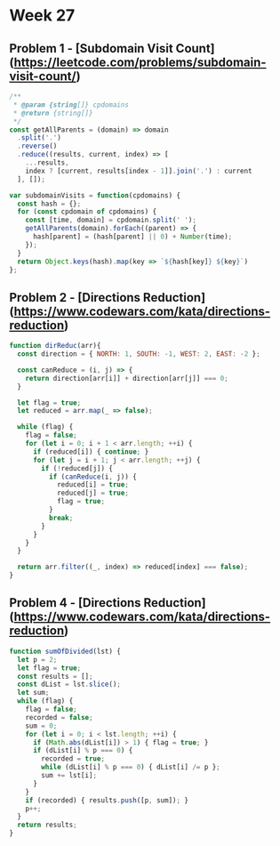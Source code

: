 # Week 27

## Problem 1 - [Subdomain Visit Count] (https://leetcode.com/problems/subdomain-visit-count/)

```javascript
/**
 * @param {string[]} cpdomains
 * @return {string[]}
 */
const getAllParents = (domain) => domain
  .split('.')
  .reverse()
  .reduce((results, current, index) => [
    ...results,
    index ? [current, results[index - 1]].join('.') : current
  ], []);

var subdomainVisits = function(cpdomains) {
  const hash = {};
  for (const cpdomain of cpdomains) {
    const [time, domain] = cpdomain.split(' ');
    getAllParents(domain).forEach((parent) => {
      hash[parent] = (hash[parent] || 0) + Number(time);
    });
  }
  return Object.keys(hash).map(key => `${hash[key]} ${key}`)
};
```

## Problem 2 - [Directions Reduction] (https://www.codewars.com/kata/directions-reduction)

```javascript
function dirReduc(arr){
  const direction = { NORTH: 1, SOUTH: -1, WEST: 2, EAST: -2 };

  const canReduce = (i, j) => {
    return direction[arr[i]] + direction[arr[j]] === 0;
  }

  let flag = true;
  let reduced = arr.map(_ => false);

  while (flag) {
    flag = false;
    for (let i = 0; i + 1 < arr.length; ++i) {
      if (reduced[i]) { continue; }
      for (let j = i + 1; j < arr.length; ++j) {
        if (!reduced[j]) {
          if (canReduce(i, j)) {
            reduced[i] = true;
            reduced[j] = true;
            flag = true;
          }
          break;
        }
      }
    }
  }

  return arr.filter((_, index) => reduced[index] === false);
}
```

## Problem 4 - [Directions Reduction] (https://www.codewars.com/kata/directions-reduction)

```javascript
function sumOfDivided(lst) {
  let p = 2;
  let flag = true;
  const results = [];
  const dList = lst.slice();
  let sum;
  while (flag) {
    flag = false;
    recorded = false;
    sum = 0;
    for (let i = 0; i < lst.length; ++i) {
      if (Math.abs(dList[i]) > 1) { flag = true; }
      if (dList[i] % p === 0) {
        recorded = true;
        while (dList[i] % p === 0) { dList[i] /= p };
        sum += lst[i];
      }
    }
    if (recorded) { results.push([p, sum]); }
    p++;
  }
  return results;
}

```
